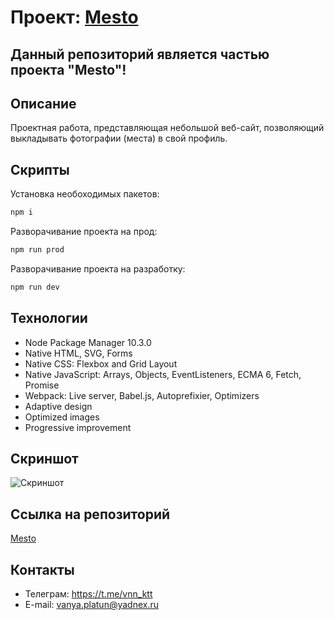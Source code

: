 # Проект: [Mesto](https://github.com/vnn-ktt/mesto-project-ff.git)

## Данный репозиторий является частью проекта "Mesto"!

## Описание

Проектная работа, представляющая небольшой веб-сайт, позволяющий выкладывать фотографии (места) в свой профиль.

## Скрипты

Установка необоходимых пакетов:

```bash
npm i
```

Разворачивание проекта на прод:

```bash
npm run prod
```

Разворачивание проекта на разработку:

```bash
npm run dev
```

## Технологии

- Node Package Manager 10.3.0
- Native HTML, SVG, Forms
- Native CSS: Flexbox and Grid Layout
- Native JavaScript: Arrays, Objects, EventListeners, ECMA 6, Fetch, Promise
- Webpack: Live server, Babel.js, Autoprefixier, Optimizers
- Adaptive design
- Optimized images
- Progressive improvement

## Скриншот

![Скриншот](https://github.com/vnn-ktt/mesto-project-ff/assets/106499823/f0b2b8e9-15bd-46e8-a418-29bd2d78a86c)

## Ссылка на репозиторий

[Mesto](https://github.com/vnn-ktt/mesto-project-ff.git)

## Контакты

- Телеграм: <https://t.me/vnn_ktt>
- E-mail: <vanya.platun@yadnex.ru>
